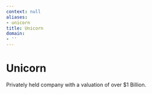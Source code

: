 ```yaml
---
context: null
aliases:
- unicorn
title: Unicorn
domain:
- ''
---
```


# Unicorn

Privately held company with a valuation of over $1 Billion.
